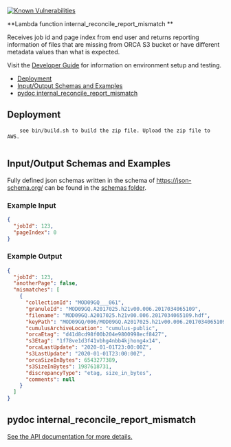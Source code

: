 [![Known Vulnerabilities](https://snyk.io/test/github/nasa/cumulus-orca/badge.svg?targetFile=tasks/internal_reconcile_report_mismatch/requirements.txt)](https://snyk.io/test/github/nasa/cumulus-orca?targetFile=tasks/internal_reconcile_report_mismatch/requirements.txt)

**Lambda function internal_reconcile_report_mismatch **

Receives job id and page index from end user and returns reporting information of files that are missing from ORCA S3 bucket or have different metadata values than what is expected. 

Visit the [Developer Guide](https://nasa.github.io/cumulus-orca/docs/developer/development-guide/code/contrib-code-intro) for information on environment setup and testing.

- [Deployment](#deployment)
- [Input/Output Schemas and Examples](#input-output-schemas)
- [pydoc internal_reconcile_report_mismatch](#pydoc)

<a name="deployment"></a>
## Deployment
```
    see bin/build.sh to build the zip file. Upload the zip file to AWS.
    
```
<a name="input-output-schemas"></a>
## Input/Output Schemas and Examples
Fully defined json schemas written in the schema of https://json-schema.org/ can be found in the [schemas folder](schemas).

### Example Input
```json
{
  "jobId": 123,
  "pageIndex": 0
}
```
### Example Output
```json
{
  "jobId": 123,
  "anotherPage": false,
  "mismatches": [
    {
      "collectionId": "MOD09GQ___061",
      "granuleId": "MOD09GQ.A2017025.h21v00.006.2017034065109",
      "filename": "MOD09GQ.A2017025.h21v00.006.2017034065109.hdf",
      "keyPath": "MOD09GQ/006/MOD09GQ.A2017025.h21v00.006.2017034065109.hdf",
      "cumulusArchiveLocation": "cumulus-public",
      "orcaEtag": "d41d8cd98f00b204e9800998ecf8427",
      "s3Etag": "1f78ve1d3f41vbhg4nbb4kjhong4x14",
      "orcaLastUpdate": "2020-01-01T23:00:00Z",
      "s3LastUpdate": "2020-01-01T23:00:00Z",
      "orcaSizeInBytes": 6543277389,
      "s3SizeInBytes": 1987618731,
      "discrepancyType": "etag, size_in_bytes",
      "comments": null
    }
  ]
}
```
<a name="pydoc"></a>
## pydoc internal_reconcile_report_mismatch
[See the API documentation for more details.](API.md)